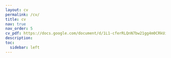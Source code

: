 ```yaml
---
layout: cv
permalink: /cv/
title: cv
nav: true
nav_order: 5
cv_pdf: https://docs.google.com/document/d/1L1-cferRLQnN7bw21gg4m0CRkUiSgcaJ/edit?usp=sharing&ouid=103079672064184505667&rtpof=true&sd=true # you can also use external links here
description:
toc:
  sidebar: left
---
```

